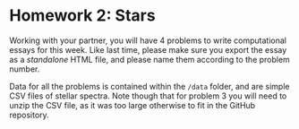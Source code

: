 # Homework 2: Stars
Working with your partner, you will have 4 problems to write computational essays for this week. Like last time, please make sure you export the essay as a _standalone_ HTML file, and please name them according to the problem number.

Data for all the problems is contained within the `/data` folder, and are simple CSV files of stellar spectra. Note though that for problem 3 you will need to unzip the CSV file, as it was too large otherwise to fit in the GitHub repository.

